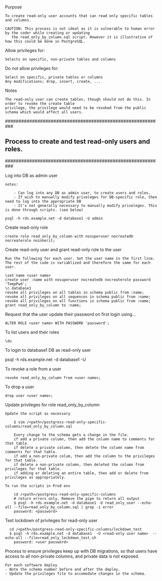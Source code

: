 Purpose

    To create read-only user accounts that can read only specific tables and columns.

    CAUTION: This process is not ideal as it is vulnerable to human error by the coder while creating or updating
       the read_only_by_column.sql script. However it is illustrative of how this could be done in PostgreSQL.

Allow privileges for:

    Selects on specific, non-private tables and columns

Do not allow privileges for:

    Select on specific, private tables or columns 
    Any modifications; drop, insert, create, ...

Notes

    The read-only user can create tables, though should not do this. In order to revoke the create table
    privilege, the privilege would need to be revoked from the public schema which would affect all users.

###########################################################
## Process to create and test read-only users and roles. ##
###########################################################

Log into DB as admin user

    notes:

        - Can log into any DB as admin user, to create users and roles.
        - If wish to manually modify priveleges for DB-specific role, then need to log into the appropriate DB
        - It's not generally necessary to manually modify priveleges. This is done through scripts. (see below)

    psql -h rds.example.net -d database1 -U admin

Create read-only role

    create role read_only_by_column with nosuperuser nocreatedb nocreaterole noinherit;

Create read-only user and grant read-only role to the user

    Run the following for each user. Set the user name in the first line.
    The rest of the code is variablized and therefore the same for each user.

    \set name <user name> 
    create user :name with nosuperuser nocreatedb nocreaterole password 'TempPwd';
    \c database1 
    revoke all privileges on all tables in schema public from :name;
    revoke all privileges on all sequences in schema public from :name;
    revoke all privileges on all functions in schema public from :name;
    grant read_only_by_column to :name;

Request that the user update their password on first login using...

    ALTER ROLE <user name> WITH PASSWORD 'password';

To list users and their roles

    \du

To login to database1 DB as read-only user

   psql -h rds.example.net -d database1 -U <username>

To revoke a role from a user 

    revoke read_only_by_column from <user name>;

To drop a user

    drop user <user name>;

Update privileges for role read_only_by_column

    Update the script as necessary

        $ vim /<path>/postgress-read-only-specific-columns/read_only_by_column.sql

        Every change to the schema gets a change in the file.
        if add a private column, then add the column name to comments for that table.
        if delete a private column, then delete the column name from comments for that table.
        if add a non-private colum, then add the column to the privileges for that table.
        if delete a non-private column, then deleted the column from privileges for that table.
        if adding or deleting an entire table, then add or delete from privileges as appropriately.

    To run the scripts in Prod env

        cd /<path>/postgress-read-only-specific-columns
        # return errors only. Remove the pipe to return all output
        $ psql -h rds.example.net -d database1 -U read_only_user --echo-all --file=read_only_by_column.sql | grep -i error
        password: <password> 

Test lockdown of privileges for read-only user

      cd /<path>/postgress-read-only-specific-columns/lockdown_test
      $ psql -h rds.example.net -d database1  -U <read-only user name>  --echo-all --file=read_only_lockdown_test.sh
        password: <user password>

Process to ensure privileges keep up with DB migrations,
so that users have access to all non-private columns, and private data is not exposed.

    For each software deploy
    - Note the schema number before and after the deploy.
    - Update the privileges file to accomodate changes in the schema.

